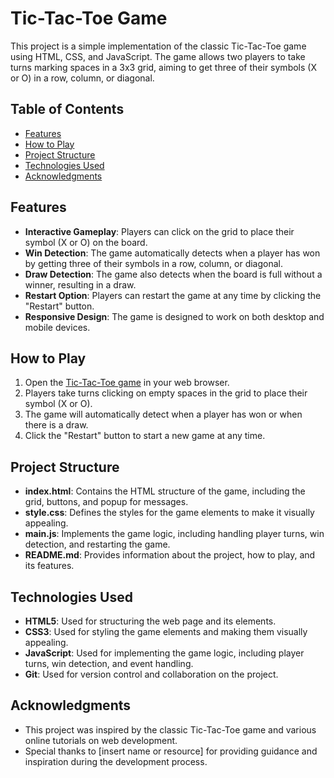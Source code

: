 # Tic-Tac-Toe Game

This project is a simple implementation of the classic Tic-Tac-Toe game using HTML, CSS, and JavaScript. The game allows two players to take turns marking spaces in a 3x3 grid, aiming to get three of their symbols (X or O) in a row, column, or diagonal.

## Table of Contents

- [Features](#features)
- [How to Play](#how-to-play)
- [Project Structure](#project-structure)
- [Technologies Used](#technologies-used)
- [Acknowledgments](#acknowledgments)

## Features

- **Interactive Gameplay**: Players can click on the grid to place their symbol (X or O) on the board.
- **Win Detection**: The game automatically detects when a player has won by getting three of their symbols in a row, column, or diagonal.
- **Draw Detection**: The game also detects when the board is full without a winner, resulting in a draw.
- **Restart Option**: Players can restart the game at any time by clicking the "Restart" button.
- **Responsive Design**: The game is designed to work on both desktop and mobile devices.

## How to Play

1. Open the [Tic-Tac-Toe game](link-to-your-game) in your web browser.
2. Players take turns clicking on empty spaces in the grid to place their symbol (X or O).
3. The game will automatically detect when a player has won or when there is a draw.
4. Click the "Restart" button to start a new game at any time.

## Project Structure

- **index.html**: Contains the HTML structure of the game, including the grid, buttons, and popup for messages.
- **style.css**: Defines the styles for the game elements to make it visually appealing.
- **main.js**: Implements the game logic, including handling player turns, win detection, and restarting the game.
- **README.md**: Provides information about the project, how to play, and its features.

## Technologies Used

- **HTML5**: Used for structuring the web page and its elements.
- **CSS3**: Used for styling the game elements and making them visually appealing.
- **JavaScript**: Used for implementing the game logic, including player turns, win detection, and event handling.
- **Git**: Used for version control and collaboration on the project.

## Acknowledgments

- This project was inspired by the classic Tic-Tac-Toe game and various online tutorials on web development.
- Special thanks to [insert name or resource] for providing guidance and inspiration during the development process.
